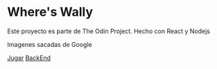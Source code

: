 # Where's Wally

Este proyecto es parte de The Odin Project. Hecho con React y Nodejs

Imagenes sacadas de Google

[Jugar](https://top-wheres-wally-front-end.vercel.app/)
[BackEnd](https://github.com/LaVieja1/TOP_Wheres_Wally_BackEnd)
